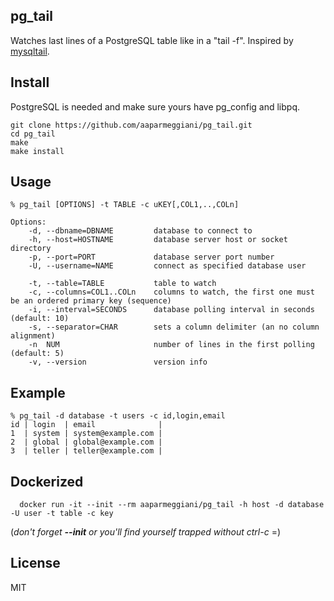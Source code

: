 ## pg_tail

Watches last lines of a PostgreSQL table like in a "tail -f".
Inspired by [mysqltail](http://www.vanheusden.com/mysqltail/).

## Install
PostgreSQL is needed and make sure yours have pg_config and libpq.
```console
git clone https://github.com/aaparmeggiani/pg_tail.git
cd pg_tail
make
make install
```
## Usage
```console
% pg_tail [OPTIONS] -t TABLE -c uKEY[,COL1,..,COLn]

Options:
    -d, --dbname=DBNAME         database to connect to
    -h, --host=HOSTNAME         database server host or socket directory
    -p, --port=PORT             database server port number
    -U, --username=NAME         connect as specified database user

    -t, --table=TABLE           table to watch
    -c, --columns=COL1..COLn    columns to watch, the first one must be an ordered primary key (sequence)
    -i, --interval=SECONDS      database polling interval in seconds (default: 10)
    -s, --separator=CHAR        sets a column delimiter (an no column alignment)
    -n  NUM                     number of lines in the first polling (default: 5)
    -v, --version               version info
```

## Example

```console
% pg_tail -d database -t users -c id,login,email
id | login  | email              |
1  | system | system@example.com |
2  | global | global@example.com |
3  | teller | teller@example.com |
```

## Dockerized
```
  docker run -it --init --rm aaparmeggiani/pg_tail -h host -d database -U user -t table -c key
```
(_don't forget **--init** or you'll find yourself  trapped without ctrl-c_  =)

## License
MIT

